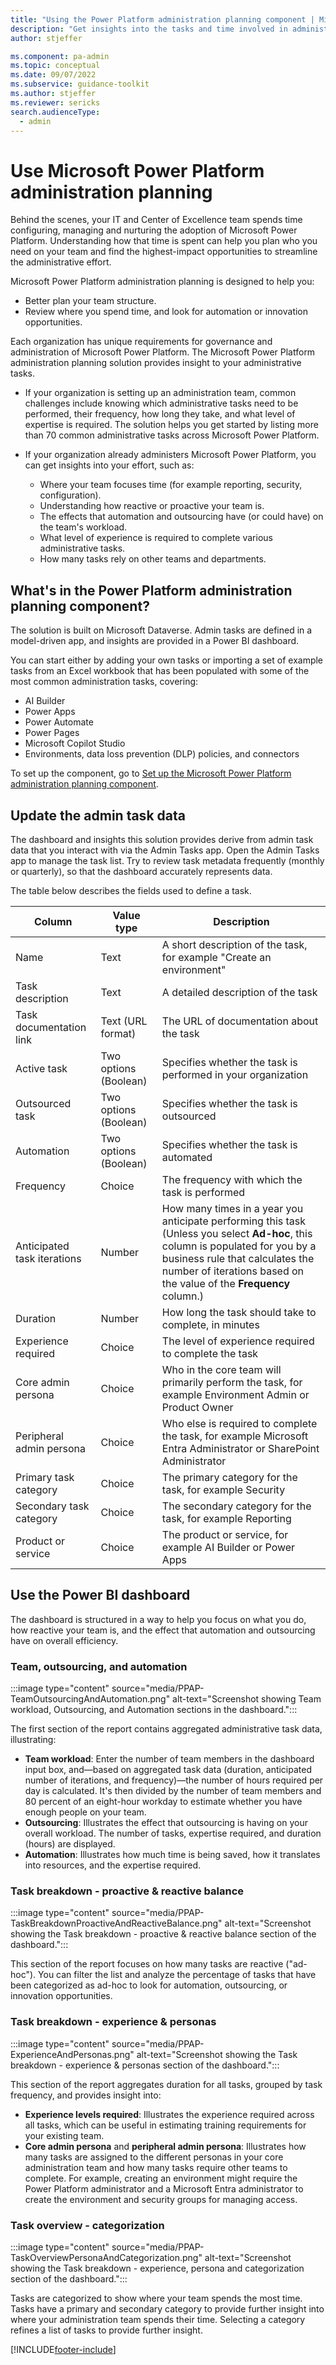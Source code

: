 ```yaml
---
title: "Using the Power Platform administration planning component | Microsoft Docs"
description: "Get insights into the tasks and time involved in administering Power Platform."
author: stjeffer

ms.component: pa-admin
ms.topic: conceptual
ms.date: 09/07/2022
ms.subservice: guidance-toolkit
ms.author: stjeffer
ms.reviewer: sericks
search.audienceType: 
  - admin
---
```


# Use Microsoft Power Platform administration planning

Behind the scenes, your IT and Center of Excellence team spends time configuring, managing and nurturing the adoption of Microsoft Power Platform. Understanding how that time is spent can help you plan who you need on your team and find the highest-impact opportunities to streamline the administrative effort.

Microsoft Power Platform administration planning is designed to help you:

- Better plan your team structure.
- Review where you spend time, and look for automation or innovation opportunities.

Each organization has unique requirements for governance and administration of Microsoft Power Platform. The Microsoft Power Platform administration planning solution provides insight to your administrative tasks.

- If your organization is setting up an administration team, common challenges include knowing which administrative tasks need to be performed, their frequency, how long they take, and what level of expertise is required. The solution helps you get started by listing more than 70 common administrative tasks across Microsoft Power Platform.

- If your organization already administers Microsoft Power Platform, you can get insights into your effort, such as:

  - Where your team focuses time (for example reporting, security, configuration).
  - Understanding how reactive or proactive your team is.
  - The effects that automation and outsourcing have (or could have) on the team's workload.
  - What level of experience is required to complete various administrative tasks.
  - How many tasks rely on other teams and departments.

## What's in the Power Platform administration planning component?

The solution is built on Microsoft Dataverse. Admin tasks are defined in a model-driven app, and insights are provided in a Power BI dashboard.

You can start either by adding your own tasks or importing a set of example tasks from an Excel workbook that has been populated with some of the most common administration tasks, covering:

- AI Builder
- Power Apps
- Power Automate
- Power Pages
- Microsoft Copilot Studio
- Environments, data loss prevention (DLP) policies, and connectors

To set up the component, go to [Set up the Microsoft Power Platform administration planning component](setup-admin-tasks-component.md).

## Update the admin task data

The dashboard and insights this solution provides derive from admin task data that you interact with via the Admin Tasks app. Open the Admin Tasks app to manage the task list. Try to review task metadata frequently (monthly or quarterly), so that the dashboard accurately represents data.  

The table below describes the fields used to define a task.

| Column | Value type | Description |
|---|---|---|
| Name | Text | A short description of the task, for example "Create an environment" |
| Task description | Text | A detailed description of the task |
| Task documentation link | Text (URL format) | The URL of documentation about the task |
| Active task | Two options (Boolean) | Specifies whether the task is performed in your organization |
| Outsourced task | Two options (Boolean) | Specifies whether the task is outsourced |
| Automation | Two options (Boolean) | Specifies whether the task is automated |
| Frequency | Choice | The frequency with which the task is performed |
| Anticipated task iterations | Number | How many times in a year you anticipate performing this task (Unless you select **Ad-hoc**, this column is populated for you by a business rule that calculates the number of iterations based on the value of the **Frequency** column.)|
| Duration | Number | How long the task should take to complete, in minutes |
| Experience required | Choice | The level of experience required to complete the task |
| Core admin persona | Choice | Who in the core team will primarily perform the task, for example Environment Admin or Product Owner |
| Peripheral admin persona | Choice | Who else is required to complete the task, for example Microsoft Entra Administrator or SharePoint Administrator |
| Primary task category | Choice | The primary category for the task, for example Security |
| Secondary task category | Choice | The secondary category for the task, for example Reporting |
| Product or service | Choice | The product or service, for example AI Builder or Power Apps |

## Use the Power BI dashboard

The dashboard is structured in a way to help you focus on what you do, how reactive your team is, and the effect that automation and outsourcing have on overall efficiency.

### Team, outsourcing, and automation

:::image type="content" source="media/PPAP-TeamOutsourcingAndAutomation.png" alt-text="Screenshot showing Team workload, Outsourcing, and Automation sections in the dashboard.":::

The first section of the report contains aggregated administrative task data, illustrating:

- **Team workload**: Enter the number of team members in the dashboard input box, and—based on aggregated task data (duration, anticipated number of iterations, and frequency)—the number of hours required per day is calculated. It's then divided by the number of team members and 80&nbsp;percent of an eight-hour workday to estimate whether you have enough people on your team.
- **Outsourcing**: Illustrates the effect that outsourcing is having on your overall workload. The number of tasks, expertise required, and duration (hours) are displayed.
- **Automation**: Illustrates how much time is being saved, how it translates into resources, and the expertise required.

### Task breakdown - proactive & reactive balance

:::image type="content" source="media/PPAP-TaskBreakdownProactiveAndReactiveBalance.png" alt-text="Screenshot showing the Task breakdown - proactive & reactive balance section of the dashboard.":::

This section of the report focuses on how many tasks are reactive ("ad-hoc"). You can filter the list and analyze the percentage of tasks that have been categorized as ad-hoc to look for automation, outsourcing, or innovation opportunities.

### Task breakdown - experience & personas

:::image type="content" source="media/PPAP-ExperienceAndPersonas.png" alt-text="Screenshot showing the Task breakdown - experience & personas section of the dashboard.":::

This section of the report aggregates duration for all tasks, grouped by task frequency, and provides insight into:

- **Experience levels required**: Illustrates the experience required across all tasks, which can be useful in estimating training requirements for your existing team.
- **Core admin persona** and **peripheral admin persona**:  Illustrates how many tasks are assigned to the different personas in your core administration team and how many tasks require other teams to complete. For example, creating an environment might require the Power Platform administrator and a Microsoft Entra administrator to create the environment and security groups for managing access.

### Task overview - categorization

:::image type="content" source="media/PPAP-TaskOverviewPersonaAndCategorization.png" alt-text="Screenshot showing the Task breakdown - experience, persona and categorization section of the dashboard.":::

Tasks are categorized to show where your team spends the most time. Tasks have a primary and secondary category to provide further insight into where your administration team spends their time. Selecting a category refines a list of tasks to provide further insight.

[!INCLUDE[footer-include](../../includes/footer-banner.md)]
